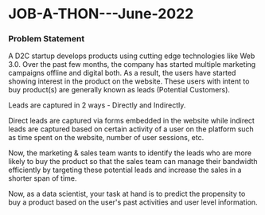 # JOB-A-THON---June-2022

### Problem Statement


A D2C startup develops products using cutting edge technologies like Web 3.0. Over the past few months, the company has started multiple marketing campaigns offline and digital both. As a result, the users have started showing interest in the product on the website. These users with intent to buy product(s) are generally known as leads (Potential Customers). 


Leads are captured in 2 ways - Directly and Indirectly. 


Direct leads are captured via forms embedded in the website while indirect leads are captured based on certain activity of a user on the platform such as time spent on the website, number of user sessions, etc.


Now, the marketing & sales team wants to identify the leads who are more likely to buy the product so that the sales team can manage their bandwidth efficiently by targeting these potential leads and increase the sales in a shorter span of time.


Now, as a data scientist, your task at hand is to predict the propensity to buy a product based on the user's past activities and user level information.

